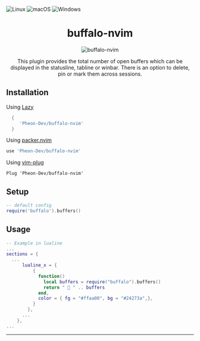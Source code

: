 ![Linux](https://img.shields.io/badge/Linux-%23.svg?logo=linux&color=FCC624&logoColor=black)
![macOS](https://img.shields.io/badge/macOS-%23.svg?logo=apple&color=000000&logoColor=white)
![Windows](https://img.shields.io/badge/Windows-%23.svg?logo=windows&color=0078D6&logoColor=white)

<h1 align="center">
 buffalo-nvim
</h1>

<p align="center">
<img src="https://i.pinimg.com/136x136/56/d2/8c/56d28c3798343d509e9b51973ee6ce56.jpg" alt="buffalo-nvim" />
</p>

<p align="center">
This plugin provides the total number of open buffers which can be displayed
in the statusline, tabline or winbar.
There is an option to delete, pin or mark them across sessions.
</p>

## Installation

Using [Lazy](https://github.com/folke/lazy.nvim)

```lua
  {
     'Pheon-Dev/buffalo-nvim'
  }
```

Using [packer.nvim](https://github.com/wbthomason/packer.nvim)

```lua
use 'Pheon-Dev/buffalo-nvim'
```

Using [vim-plug](https://github.com/junegunn/vim-plug)

```vim
Plug 'Pheon-Dev/buffalo-nvim'
```

## Setup

```lua
-- default config
require('buffalo').buffers()
```

## Usage

```lua
-- Example in lualine
...
sections = {
  ...
      lualine_x = {
          {
            function()
              local buffers = require("buffalo").buffers()
              return "  " .. buffers
            end,
            color = { fg = "#ffaa00", bg = "#24273a",},
          }
        },
      ...
    },
...
```

---
